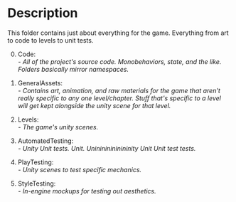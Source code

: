 # Description
This folder contains just about everything for the game. Everything from art to code to levels to unit tests.

0. Code:  
  *- All of the project's source code. Monobehaviors, state, and the like. Folders basically mirror namespaces.*
  
1. GeneralAssets:  
  *- Contains art, animation, and raw materials for the game that aren't really specific to any one level/chapter. Stuff that's specific to a level will get kept alongside the unity scene for that level.*
  
2. Levels:  
  *- The game's unity scenes.*
  
3. AutomatedTesting:  
  *- Unity Unit tests. Unit. Uninininininininity Unit Unit test tests.*
  
4. PlayTesting:  
  *- Unity scenes to test specific mechanics.*
  
5. StyleTesting:  
  *- In-engine mockups for testing out aesthetics.*
